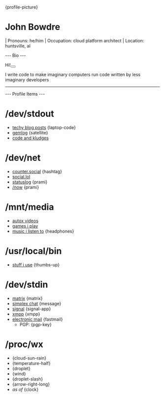 {profile-picture}

# John Bowdre

| Pronouns: he/him
| Occupation: cloud platform architect
| Location: huntsville, al

--- Bio ---

<span class="kudos">Hi!<button class="tinylytics_kudos"></button></span>

I write code to make imaginary computers run code written by less imaginary developers

---

--- Profile Items ---

# /dev/stdout
- [techy blog posts](https://runtimeterror.dev) {laptop-code}
- [gemlog](https://capsule.jbowdre.lol/gemlog/) {satellite}
- [code and kludges](https://github.com/jbowdre)

# /dev/net
- [counter.social](https://counter.social/@john_b) {hashtag}
- [social.lol](https://social.lol/@jbowdre)
- [statuslog](https://status.jbowdre.lol) {prami}
- [/now](https://jbowdre.lol/now) {prami}

# /mnt/media
- [autox videos](https://www.youtube.com/playlist?list=PLwzr4uKY-x-EwCv-rWNGefdikuW6Oy9O_)
- [games i play](https://steamcommunity.com/id/codesplice/)
- [music i listen to](https://url.jbowdre.lol/song-obsessions) {headphones}

# /usr/local/bin
- [stuff i use](https://url.jbowdre.lol/stuff-i-use) {thumbs-up}

# /dev/stdin
- [matrix](https://matrix.to/#/@jbowdre:omg.lol) {matrix}
- [simplex chat](https://url.jbowdre.lol/simplex-chat-invite) {message}
- [signal](https://signal.me/#eu/lyHZbMnlM16O0w48j3rshYBofO0K-iXOt9LGwln7TS-fNKEHCrxH3La325q8IjRU) {signal-app}
- [xmpp](https://conversations.im/i/jbowdre@omg.lol?omemo-sid-1374125881=a620f3c57733601a6646f6f13a71c86fc9be8dd4126fd158ef3e0a26beb0b434) {xmpp}
- [electronic mail](mailto:jbowdre@omg.lol) {fastmail}
  - PGP: {pgp-key}

# /proc/wx
- <span id="conditions"></span> {cloud-sun-rain}
- <span id="temp"></span> {temperature-half}
- <span id="humidity"></span> {droplet}
- <span id="wind"></span> {wind}
- <span id="rainToday"></span> {droplet-slash}
- <span id="pressure"></span> {arrow-right-long}
- <i>as of <span id="time"></span></i> {clock}


